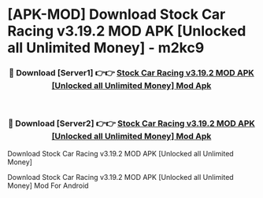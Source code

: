 # [APK-MOD] Download Stock Car Racing v3.19.2 MOD APK [Unlocked all Unlimited Money] - m2kc9


<div align="center">
<h3>🔴 Download [Server1] 👉👉 <a href="https://apk-comot.site?title=Stock_Car_Racing_v3.19.2_MOD_APK_[Unlocked_all_Unlimited_Money]">Stock Car Racing v3.19.2 MOD APK [Unlocked all Unlimited Money] Mod Apk</a></h3><br>
<h3>🔴 Download [Server2] 👉👉 <a href="https://apk-comot.site?title=Stock_Car_Racing_v3.19.2_MOD_APK_[Unlocked_all_Unlimited_Money]">Stock Car Racing v3.19.2 MOD APK [Unlocked all Unlimited Money] Mod Apk</a></h3>
</div>



Download Stock Car Racing v3.19.2 MOD APK [Unlocked all Unlimited Money] 

Download Stock Car Racing v3.19.2 MOD APK [Unlocked all Unlimited Money] Mod For Android